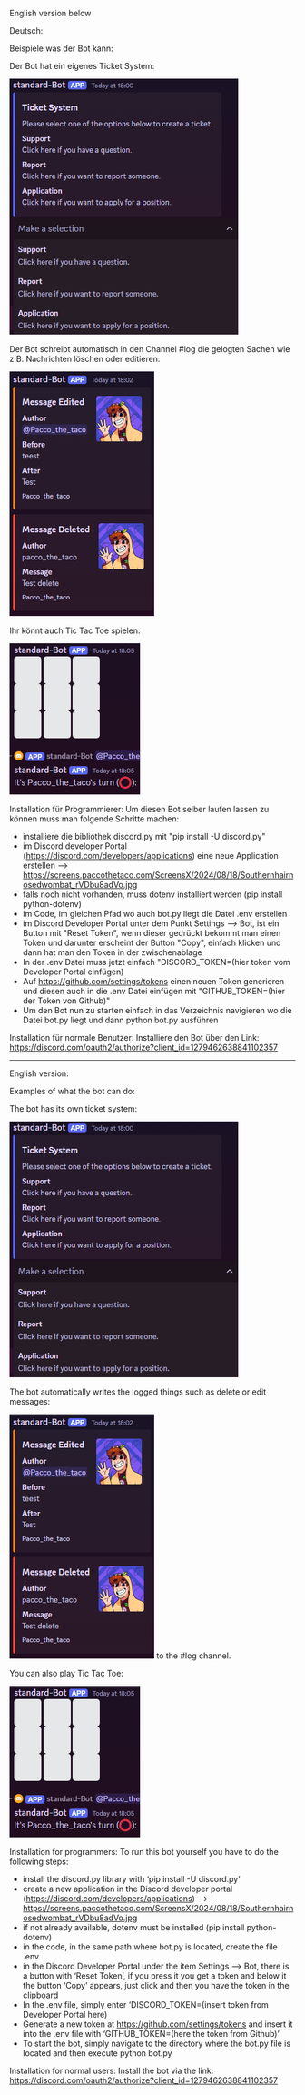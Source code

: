 English version below

Deutsch:

Beispiele was der Bot kann: 

Der Bot hat ein eigenes Ticket System:

![Ticket System](example_pics/tickets.png)

Der Bot schreibt automatisch in den Channel #log die gelogten Sachen wie z.B. Nachrichten löschen oder editieren:

![Nachrichten löschen oder editieren](example_pics/log.png)

Ihr könnt auch Tic Tac Toe spielen:

![Tic Tac Toe](example_pics/tictactoe.png)

Installation für Programmierer: 
Um diesen Bot selber laufen lassen zu können muss man folgende Schritte machen:
- installiere die bibliothek discord.py mit "pip install -U discord.py"
- im Discord developer Portal (https://discord.com/developers/applications) eine neue Application erstellen
--> https://screens.paccothetaco.com/ScreensX/2024/08/18/Southernhairnosedwombat_rVDbu8adVo.jpg
- falls noch nicht vorhanden, muss dotenv installiert werden (pip install python-dotenv)
- im Code, im gleichen Pfad wo auch bot.py liegt die Datei .env erstellen
- im Discord Developer Portal unter dem Punkt Settings --> Bot, ist ein Button mit "Reset Token", wenn dieser gedrückt bekommt man einen Token und darunter erscheint der Button "Copy", einfach klicken und dann hat man den Token in der zwischenablage
- In der .env Datei muss jetzt einfach "DISCORD_TOKEN=(hier token vom Developer Portal einfügen)
- Auf https://github.com/settings/tokens einen neuen Token generieren und diesen auch in die .env Datei einfügen mit "GITHUB_TOKEN=(hier der Token von Github)" 
- Um den Bot nun zu starten einfach in das Verzeichnis navigieren wo die Datei bot.py liegt und dann python bot.py ausführen

Installation für normale Benutzer:
Installiere den Bot über den Link: https://discord.com/oauth2/authorize?client_id=1279462638841102357

---------------------------

English version:

Examples of what the bot can do: 

The bot has its own ticket system:

![ticket system](example_pics/tickets.png)

The bot automatically writes the logged things such as delete or edit messages:

![delete or edit messages](example_pics/log.png) to the #log channel.

You can also play Tic Tac Toe:

![Tic Tac Toe](example_pics/tictactoe.png)

Installation for programmers: 
To run this bot yourself you have to do the following steps:
- install the discord.py library with ‘pip install -U discord.py’
- create a new application in the Discord developer portal (https://discord.com/developers/applications)
--> https://screens.paccothetaco.com/ScreensX/2024/08/18/Southernhairnosedwombat_rVDbu8adVo.jpg
- if not already available, dotenv must be installed (pip install python-dotenv)
- in the code, in the same path where bot.py is located, create the file .env
- in the Discord Developer Portal under the item Settings --> Bot, there is a button with ‘Reset Token’, if you press it you get a token and below it the button ‘Copy’ appears, just click and then you have the token in the clipboard
- In the .env file, simply enter ‘DISCORD_TOKEN=(insert token from Developer Portal here)
- Generate a new token at https://github.com/settings/tokens and insert it into the .env file with ‘GITHUB_TOKEN=(here the token from Github)’ 
- To start the bot, simply navigate to the directory where the bot.py file is located and then execute python bot.py

Installation for normal users:
Install the bot via the link: https://discord.com/oauth2/authorize?client_id=1279462638841102357
